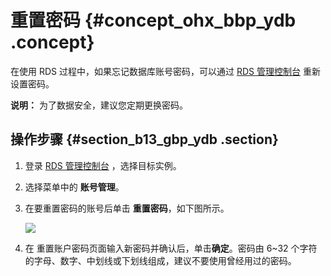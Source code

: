 # 重置密码 {#concept_ohx_bbp_ydb .concept}

在使用 RDS 过程中，如果忘记数据库账号密码，可以通过 [RDS 管理控制台](https://rds.console.aliyun.com/) 重新设置密码。

**说明：** 为了数据安全，建议您定期更换密码。

## 操作步骤 {#section_b13_gbp_ydb .section}

1.  登录 [RDS 管理控制台](https://rds.console.aliyun.com/) ，选择目标实例。
2.  选择菜单中的 **账号管理**。
3.  在要重置密码的账号后单击 **重置密码**，如下图所示。

    ![](http://static-aliyun-doc.oss-cn-hangzhou.aliyuncs.com/assets/img/7928/4157_zh-CN.png)

4.  在 重置账户密码页面输入新密码并确认后，单击**确定**。密码由 6~32 个字符的字母、数字、中划线或下划线组成，建议不要使用曾经用过的密码。

